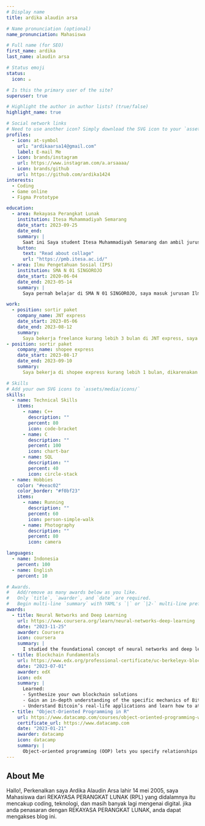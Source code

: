 ```yaml
---
# Display name
title: ardika alaudin arsa

# Name pronunciation (optional)
name_pronunciation: Mahasiswa

# Full name (for SEO)
first_name: ardika
last_name: alaudin arsa

# Status emoji
status:
  icon: ☕️

# Is this the primary user of the site?
superuser: true

# Highlight the author in author lists? (true/false)
highlight_name: true

# Social network links
# Need to use another icon? Simply download the SVG icon to your `assets/media/icons/` folder.
profiles:
  - icon: at-symbol
    url: "ardikaarsa14@gmail.com"
    label: E-mail Me
  - icon: brands/instagram
    url: https://www.instagram.com/a.arsaaaa/
  - icon: brands/github
    url: https://github.com/ardika1424
interests:
  - Coding
  - Game online 
  - Figma Prototype

education:
  - area: Rekayasa Perangkat Lunak
    institution: Itesa Muhammadiyah Semarang
    date_start: 2023-09-25
    date_end:
    summary: |
      Saat ini Saya student Itesa Muhammadiyah Semarang dan ambil jurusan Rekayasa Perangkat Lunak, saat ini saya berjalan semester 3 
    button:
      text: "Read about collage"
      url: "https://pmb.itesa.ac.id/"
  - area: Ilmu Pengetahuan Sosial (IPS)
    institution: SMA N 01 SINGOROJO
    date_start: 2020-06-04
    date_end: 2023-05-14
    summary: |
      Saya pernah belajar di SMA N 01 SINGOROJO, saya masuk jurusan Ilmu Pengetahuan Sosial dan mempelajari sejarah sejarah dan berbagai macam lainnya.

work:
  - position: sortir paket
    company_name: JNT express
    date_start: 2023-05-06
    date_end: 2023-08-12
    summary:
      Saya bekerja freelance kurang lebih 3 bulan di JNT express, saya bekerja dibagian sortir paket sesuai alamat tersebut
- position: sortir paket
    company_name: shopee express
    date_start: 2023-08-17
    date_end: 2023-09-10
    summary: 
      Saya bekerja di shopee express kurang lebih 1 bulan, dikarenakan menunggu jadwal masuk kuliah di Itesa Muhammadiyah Semarang

# Skills
# Add your own SVG icons to `assets/media/icons/`
skills:
  - name: Technical Skills
    items:
      - name: C++
        description: ""
        percent: 80
        icon: code-bracket
      - name: C
        description: ""
        percent: 100
        icon: chart-bar
      - name: SQL
        description: ""
        percent: 40
        icon: circle-stack
  - name: Hobbies
    color: "#eeac02"
    color_border: "#f0bf23"
    items:
      - name: Running
        description: ""
        percent: 60
        icon: person-simple-walk
      - name: Photography
        description: ""
        percent: 80
        icon: camera

languages:
  - name: Indonesia
    percent: 100
  - name: English
    percent: 10

# Awards.
#   Add/remove as many awards below as you like.
#   Only `title`, `awarder`, and `date` are required.
#   Begin multi-line `summary` with YAML's `|` or `|2-` multi-line prefix and indent 2 spaces below.
awards:
  - title: Neural Networks and Deep Learning
    url: https://www.coursera.org/learn/neural-networks-deep-learning
    date: "2023-11-25"
    awarder: Coursera
    icon: coursera
    summary: |
      I studied the foundational concept of neural networks and deep learning. By the end, I was familiar with the significant technological trends driving the rise of deep learning; build, train, and apply fully connected deep neural networks; implement efficient (vectorized) neural networks; identify key parameters in a neural network’s architecture; and apply deep learning to your own applications.
  - title: Blockchain Fundamentals
    url: https://www.edx.org/professional-certificate/uc-berkeleyx-blockchain-fundamentals
    date: "2023-07-01"
    awarder: edX
    icon: edx
    summary: |
      Learned:
      - Synthesize your own blockchain solutions
      - Gain an in-depth understanding of the specific mechanics of Bitcoin
      - Understand Bitcoin’s real-life applications and learn how to attack and destroy Bitcoin, Ethereum, smart contracts and Dapps, and alternatives to Bitcoin’s Proof-of-Work consensus algorithm
  - title: "Object-Oriented Programming in R"
    url: https://www.datacamp.com/courses/object-oriented-programming-with-s3-and-r6-in-r
    certificate_url: https://www.datacamp.com
    date: "2023-01-21"
    awarder: datacamp
    icon: datacamp
    summary: |
      Object-oriented programming (OOP) lets you specify relationships between functions and the objects that they can act on, helping you manage complexity in your code. This is an intermediate level course, providing an introduction to OOP, using the S3 and R6 systems. S3 is a great day-to-day R programming tool that simplifies some of the functions that you write. R6 is especially useful for industry-specific analyses, working with web APIs, and building GUIs.
---
```


## About Me

Hallo!, Perkenalkan saya Ardika Alaudin Arsa lahir 14 mei 2005, saya Mahasiswa dari REKAYASA PERANGKAT LUNAK (RPL) yang didalamnya itu mencakup coding, teknologi, dan masih banyak lagi mengenai digital. jika anda penasaran dengan REKAYASA PERANGKAT LUNAK, anda dapat mengakses blog ini. 
